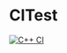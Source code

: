 # CITest
[![C++ CI](https://github.com/hanzthefifth/CITest/actions/workflows/main.yml/badge.svg)](https://github.com/hanzthefifth/CITest/actions/workflows/main.yml)
